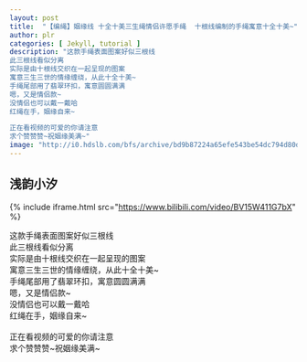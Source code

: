 ```yaml
---
layout: post
title:  "【编绳】姻缘线 十全十美三生绳情侣许愿手绳  十根线编制的手绳寓意十全十美~"
author: plr
categories: [ Jekyll, tutorial ]
description: "这款手绳表面图案好似三根线
此三根线看似分离
实际是由十根线交织在一起呈现的图案
寓意三生三世的情缘缠绕，从此十全十美~
手绳尾部用了翡翠环扣，寓意圆圆满满
嗯，又是情侣款~
没情侣也可以戴一戴哈
红绳在手，姻缘自来~

正在看视频的可爱的你请注意
求个赞赞赞~祝姻缘美满~"
image: "http://i0.hdslb.com/bfs/archive/bd9b87224a65efe543be54dc794d80d55a12b940.jpg"
---
```

## 浅韵小汐

{% include iframe.html src="https://www.bilibili.com/video/BV15W411G7bX" %}

这款手绳表面图案好似三根线<br>此三根线看似分离<br>实际是由十根线交织在一起呈现的图案<br>寓意三生三世的情缘缠绕，从此十全十美~<br>手绳尾部用了翡翠环扣，寓意圆圆满满<br>嗯，又是情侣款~<br>没情侣也可以戴一戴哈<br>红绳在手，姻缘自来~<br><br>正在看视频的可爱的你请注意<br>求个赞赞赞~祝姻缘美满~

